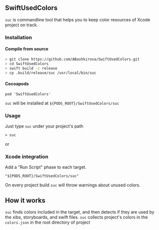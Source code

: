 ## SwiftUsedColors

`suc` is commandline tool that helps you to keep color resources of Xcode project on track.

### Installation

#### Compile from source

```bash
> git clone https://github.com/ABashkirova/SwiftUsedColors.git
> cd SwiftUsedColors
> swift build -c release
> cp .build/release/suc /usr/local/bin/suc
```

#### Cocoapods

```
pod 'SwiftUsedColors'
```

`suc` will be installed at `${PODS_ROOT}/SwiftUsedColors/suc`

### Usage

Just type `suc` under your project's path
```shell
> suc
```

or

### Xcode integration

Add a "Run Script" phase to each target.

```
"${PODS_ROOT}/SwiftUsedColors/suc"
```

On every project build `suc` will throw warnings about unused colors.

## How it works

`suc` finds colors included in the target, and then detects if they are used by the xibs, storyboards, and swift files.
`suc` collects project's colors in the `colors.json` in the root directory of project
